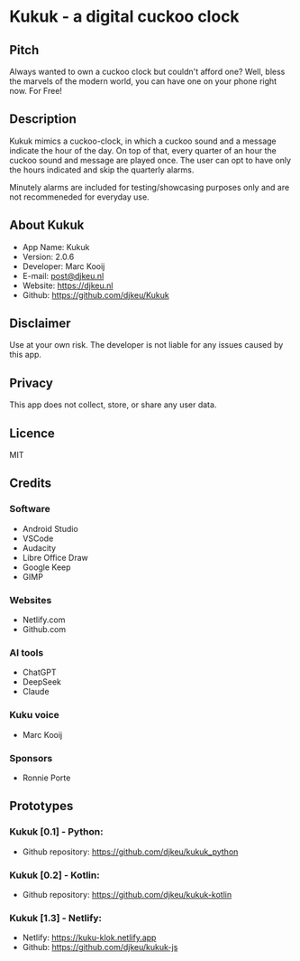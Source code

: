 # Kukuk - a digital cuckoo clock

## Pitch
Always wanted to own a cuckoo clock but couldn't afford one?
Well, bless the marvels of the modern world, you can have one on your phone right now. For Free!

## Description
Kukuk mimics a cuckoo-clock, in which a cuckoo sound and a message indicate the hour of the day. On top of that, every quarter of an hour the cuckoo sound and message are played once. The user can opt to have only the hours indicated and skip the quarterly alarms.

Minutely alarms are included for testing/showcasing purposes only and are not recommeneded for everyday use.

## About Kukuk
- App Name: Kukuk
- Version: 2.0.6
- Developer: Marc Kooij
- E-mail: post@djkeu.nl
- Website: https://djkeu.nl
- Github: https://github.com/djkeu/Kukuk

## Disclaimer
Use at your own risk. The developer is not liable for any issues caused by this app.

## Privacy
This app does not collect, store, or share any user data.

## Licence
MIT

## Credits
### Software
- Android Studio
- VSCode
- Audacity
- Libre Office Draw
- Google Keep
- GIMP

### Websites
- Netlify.com
- Github.com

### AI tools
- ChatGPT
- DeepSeek
- Claude

### Kuku voice
- Marc Kooij

### Sponsors
- Ronnie Porte

## Prototypes
### Kukuk [0.1] - Python:
- Github repository: https://github.com/djkeu/kukuk_python

### Kukuk [0.2] - Kotlin:
- Github repository: https://github.com/djkeu/kukuk-kotlin

### Kukuk [1.3] - Netlify:
- Netlify: https://kuku-klok.netlify.app
- Github: https://github.com/djkeu/kukuk-js

